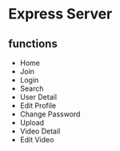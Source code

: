 # Express Server 

## functions

- Home
- Join
- Login
- Search
- User Detail
- Edit Profile
- Change Password
- Upload
- Video Detail
- Edit Video
